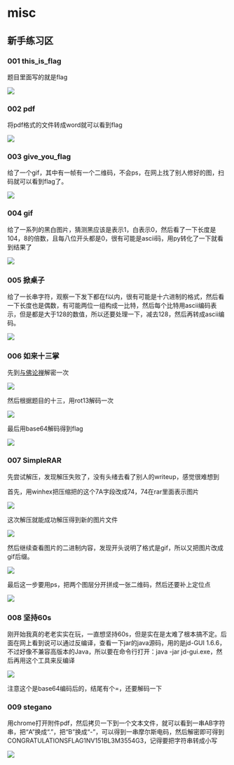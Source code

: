 # misc

## 新手练习区

### 001 this_is_flag
题目里面写的就是flag

![](misc_new_001_1.png)

### 002 pdf
将pdf格式的文件转成word就可以看到flag

![](misc_new_002_1.png)

### 003 give_you_flag
给了一个gif，其中有一帧有一个二维码，不会ps，在网上找了别人修好的图，扫码就可以看到flag了。

![](misc_new_003_2.png)

### 004 gif
给了一系列的黑白图片，猜测黑应该是表示1，白表示0，然后看了一下长度是104，8的倍数，且每八位开头都是0，很有可能是ascii码，用py转化了一下就看到结果了

![](misc_new_004_1.png)

### 005 掀桌子
给了一长串字符，观察一下发下都在f以内，很有可能是十六进制的格式，然后看一下长度也是偶数，有可能两位一组构成一比特，然后每个比特用ascii编码表示，但是都是大于128的数值，所以还要处理一下，减去128，然后再转成ascii编码。

![](misc_new_005_1.png)

### 006 如来十三掌
先到[与佛论禅](http://www.keyfc.net/bbs/tools/tudoucode.aspx)解密一次

![](misc_new_006_1.png)

然后根据题目的十三，用rot13解码一次

![](misc_new_006_2.png)

最后用base64解码得到flag

![](misc_new_006_3.png)

### 007 SimpleRAR
先尝试解压，发现解压失败了，没有头绪去看了别人的writeup，感觉很难想到

首先，用winhex把压缩把的这个7A字段改成74，74在rar里面表示图片

![](misc_new_007_1.png)

这次解压就能成功解压得到新的图片文件

![](misc_new_007_2.png)

然后继续查看图片的二进制内容，发现开头说明了格式是gif，所以又把图片改成gif后缀。

![](misc_new_007_3.png)

最后这一步要用ps，把两个图层分开拼成一张二维码，然后还要补上定位点

![](misc_new_007_4.png)

### 008 坚持60s
刚开始我真的老老实实在玩，一直想坚持60s，但是实在是太难了根本搞不定。后面在网上看到说可以通过反编译，查看一下jar的java源码，用的是jd-GUI 1.6.6，不过好像不兼容高版本的Java，所以要在命令行打开：java -jar jd-gui.exe，然后再用这个工具来反编译

![](misc_new_008_1.png)

注意这个是base64编码后的，结尾有个=，还要解码一下

### 009 stegano

用chrome打开附件pdf，然后拷贝一下到一个文本文件，就可以看到一串AB字符串，把“A”换成“.”，把“B”换成“-”，可以得到一串摩尔斯电码，然后解密即可得到CONGRATULATIONSFLAG1NV151BL3M3554G3，记得要把字符串转成小写

![](misc_new_009_1.png)

